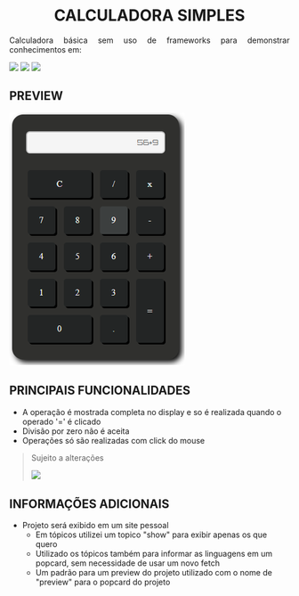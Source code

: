<h1 align='center'> CALCULADORA SIMPLES </h1>
<p align="justify">Calculadora básica sem uso de frameworks para demonstrar conhecimentos em:</p>

<img src="https://img.shields.io/static/v1?label=%20&message=JavaScript&color=yellow&labelColor=575757&style=flat&logo=javascript" /> <img src="https://img.shields.io/static/v1?label=%20&message=Html&color=orange&labelColor=575757&style=flat&logo=html5"/> <img src="https://img.shields.io/static/v1?label=%20&message=Css&color=blue&labelColor=575757&style=flat&logo=css3"/>
## PREVIEW
<img src="https://raw.githubusercontent.com/SchubertAraujo/Calculadora-Basica/main/preview.png" alt="Uma imagem do projeto" />

## PRINCIPAIS FUNCIONALIDADES
- A operação é mostrada completa no display e so é realizada quando o operado '=' é clicado
- Divisão por zero não é aceita
- Operações só são realizadas com click do mouse

> Sujeito a alterações
> 
> <img src="https://img.shields.io/static/v1?label=Status&message=Finalizado&color=green&labelColor=575757&style=flat" />

## INFORMAÇÕES ADICIONAIS
- Projeto será exibido em um site pessoal
    - Em tópicos utilizei um topico "show" para exibir apenas os que quero
    - Utilizado os tópicos também para informar as linguagens em um popcard, sem necessidade de usar um novo fetch
    - Um padrão para um preview do projeto utilizado com o nome de "preview" para o popcard do projeto
